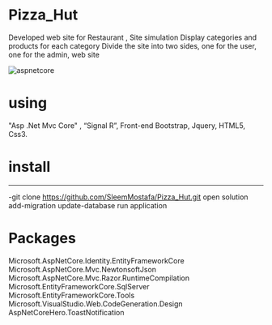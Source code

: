 # Pizza_Hut
 Developed web site for Restaurant , Site simulation Display categories and products for each category Divide the  site into two sides, one for the user, one for the admin, web site 
 
 ![aspnetcore](https://user-images.githubusercontent.com/105351178/167864154-43a96475-b9b0-4080-88ac-e34ed576bfd0.png)

 # using 
 "Asp .Net Mvc Core" , “Signal R”, Front-end Bootstrap, Jquery, HTML5, Css3.
 
 # install
-----------------------
-git clone https://github.com/SleemMostafa/Pizza_Hut.git
open solution 
add-migration
update-database
run application
 
 # Packages
 Microsoft.AspNetCore.Identity.EntityFrameworkCore
 Microsoft.AspNetCore.Mvc.NewtonsoftJson
 Microsoft.AspNetCore.Mvc.Razor.RuntimeCompilation
 Microsoft.EntityFrameworkCore.SqlServer
 Microsoft.EntityFrameworkCore.Tools
 Microsoft.VisualStudio.Web.CodeGeneration.Design
 AspNetCoreHero.ToastNotification
 
 


